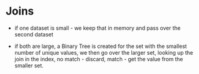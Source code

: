 # Joins

- if one dataset is small - we keep that in memory and pass over the second dataset

- if both are large, a Binary Tree is created for the set with the smallest number
  of unique values, we then go over the larger set, looking up the join in the index,
  no match - discard, match - get the value from the smaller set.